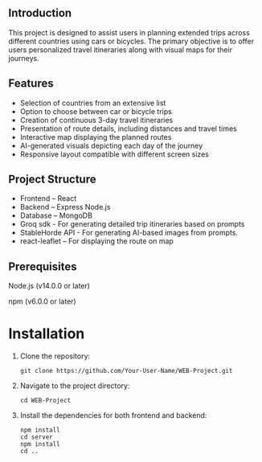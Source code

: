 ## Introduction

This project is designed to assist users in planning extended trips across different countries using cars or bicycles. The primary objective is to offer users personalized travel itineraries along with visual maps for their journeys.

## Features
* Selection of countries from an extensive list
* Option to choose between car or bicycle trips
* Creation of continuous 3-day travel itineraries
* Presentation of route details, including distances and travel times
* Interactive map displaying the planned routes
* AI-generated visuals depicting each day of the journey
* Responsive layout compatible with different screen sizes
  
## Project Structure

* Frontend – React
* Backend – Express Node.js
* Database – MongoDB
* Groq sdk - For generating detailed trip itineraries based on prompts
* StableHorde API - For generating AI-based images from prompts.
* react-leaflet – For displaying the route on map

## Prerequisites
Node.js (v14.0.0 or later)

npm (v6.0.0 or later)


# Installation

1. Clone the repository:
   ```
   git clone https://github.com/Your-User-Name/WEB-Project.git
   ```

2. Navigate to the project directory:
   ```
   cd WEB-Project
   ```

3. Install the dependencies for both frontend and backend:
   ```
   npm install
   cd server
   npm install
   cd ..
   ```
